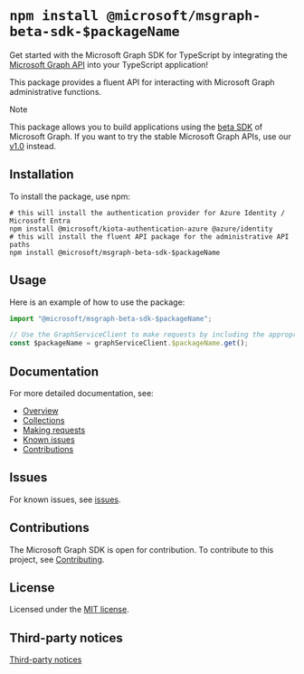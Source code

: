 # `npm install @microsoft/msgraph-beta-sdk-$packageName`

Get started with the Microsoft Graph SDK for TypeScript by integrating the [Microsoft Graph API](https://learn.microsoft.com/graph/overview) into your TypeScript application!

This package provides a fluent API for interacting with Microsoft Graph administrative functions.

> [!NOTE]
> This package allows you to build applications using the [beta SDK](https://github.com/microsoftgraph/msgraph-beta-sdk-typescript) of Microsoft Graph. If you want to try the stable Microsoft Graph APIs, use our [v1.0](https://learn.microsoft.com/graph/use-the-api#version) instead.


## Installation

To install the package, use npm:

```shell
# this will install the authentication provider for Azure Identity / Microsoft Entra
npm install @microsoft/kiota-authentication-azure @azure/identity
# this will install the fluent API package for the administrative API paths
npm install @microsoft/msgraph-beta-sdk-$packageName
```

## Usage

Here is an example of how to use the package:

```typescript
import "@microsoft/msgraph-beta-sdk-$packageName";

// Use the GraphServiceClient to make requests by including the appropriate API calls package
const $packageName = graphServiceClient.$packageName.get();

```

## Documentation

For more detailed documentation, see:

* [Overview](https://learn.microsoft.com/graph/overview)
* [Collections](https://learn.microsoft.com/graph/sdks/paging)
* [Making requests](https://learn.microsoft.com/graph/sdks/create-requests)
* [Known issues](https://github.com/MicrosoftGraph/msgraph-beta-sdk-typescript/issues)
* [Contributions](https://github.com/microsoftgraph/msgraph-beta-sdk-typescript/blob/main/CONTRIBUTING.md)

## Issues

For known issues, see [issues](https://github.com/MicrosoftGraph/msgraph-beta-sdk-typescript/issues).

## Contributions

The Microsoft Graph SDK is open for contribution. To contribute to this project, see [Contributing](https://github.com/microsoftgraph/msgraph-beta-sdk-typescript/blob/main/CONTRIBUTING.md).

## License

Licensed under the [MIT license](https://github.com/microsoftgraph/msgraph-beta-sdk-typescript/blob/main/LICENSE).

## Third-party notices

[Third-party notices](https://github.com/microsoftgraph/msgraph-beta-sdk-typescript/blob/main/LICENSE)
